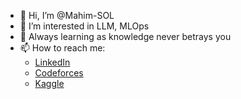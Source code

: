 - 👋 Hi, I’m @Mahim-SOL
- 👀 I’m interested in LLM, MLOps
- 🌱 Always learning as knowledge never betrays you
- 📫 How to reach me: 
  - [LinkedIn](https://www.linkedin.com/in/mahfuzur-mahim-rahman/)
  - [Codeforces](https://codeforces.com/profile/Mahim220)
  - [Kaggle](https://www.kaggle.com/mahfuzurmahimrahman)

<!---
Mahim-SOL/Mahim-SOL is a ✨ special ✨ repository because its `README.md` (this file) appears on your GitHub profile.
You can click the Preview link to take a look at your changes.
-lame flex 😶
--->

